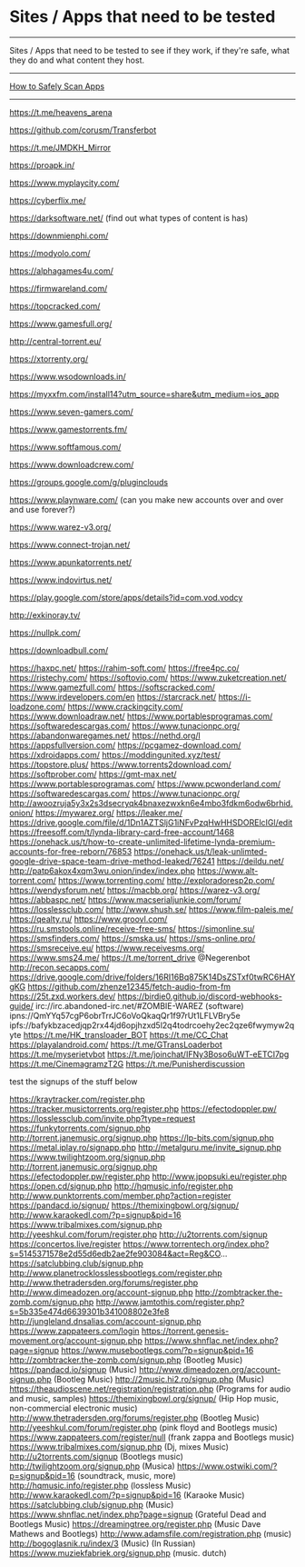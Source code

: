 # Sites / Apps that need to be tested 

***

Sites / Apps that need to be tested to see if they work, if they're safe, what they do and what content they host.

***

[How to Safely Scan Apps](https://rentry.org/vtoncolab)

***

https://t.me/heavens_arena

https://github.com/corusm/Transferbot

https://t.me/JMDKH_Mirror

https://proapk.in/

https://www.myplaycity.com/

https://cyberflix.me/

https://darksoftware.net/ 
(find out what types of content is has)

https://downmienphi.com/

https://modyolo.com/

https://alphagames4u.com/

https://firmwareland.com/

https://topcracked.com/

https://www.gamesfull.org/

http://central-torrent.eu/

https://xtorrenty.org/

https://www.wsodownloads.in/

https://myxxfm.com/install14?utm_source=share&utm_medium=ios_app

https://www.seven-gamers.com/

https://www.gamestorrents.fm/

https://www.softfamous.com/

https://www.downloadcrew.com/

https://groups.google.com/g/pluginclouds

https://www.playnware.com/ 
(can you make new accounts over and over and use forever?)

https://www.warez-v3.org/

https://www.connect-trojan.net/

https://www.apunkatorrents.net/

https://www.indovirtus.net/

https://play.google.com/store/apps/details?id=com.vod.vodcy

http://exkinoray.tv/

https://nullpk.com/

https://downloadbull.com/

https://haxpc.net/
https://rahim-soft.com/ 
https://free4pc.co/
https://ristechy.com/
https://softovio.com/
https://www.zuketcreation.net/
https://www.gamezfull.com/ 
https://softscracked.com/
https://www.irdevelopers.com/en
https://starcrack.net/
https://i-loadzone.com/
https://www.crackingcity.com/
https://www.downloadraw.net/
https://www.portablesprogramas.com/
https://softwaredescargas.com/
https://www.tunacionpc.org/ 
https://abandonwaregames.net/ 
https://nethd.org/l
https://appsfullversion.com/
https://pcgamez-download.com/
https://xdroidapps.com/
https://moddingunited.xyz/test/
https://topstore.plus/
https://www.torrents2download.com/
https://softprober.com/
https://gmt-max.net/
https://www.portablesprogramas.com/
https://www.pcwonderland.com/
https://softwaredescargas.com/
https://www.tunacionpc.org/ 
http://awoozruja5y3x2s3dsecryqk4bnaxezwxkn6e4mbo3fdkm6odw6brhid.onion/ 
https://mywarez.org/
https://leaker.me/
https://drive.google.com/file/d/1Dn1AZTSljG1iNFvPzqHwHHSDORElcIGl/edit
https://freesoff.com/t/lynda-library-card-free-account/1468
https://onehack.us/t/how-to-create-unlimited-lifetime-lynda-premium-accounts-for-free-reborn/76853
 https://onehack.us/t/leak-unlimted-google-drive-space-team-drive-method-leaked/76241
https://deildu.net/
http://patp6akox4xqm3wu.onion/index/index.php
https://www.alt-torrent.com/
https://www.torrenting.com/
http://exploradoresp2p.com/
https://wendysforum.net/
https://macbb.org/
https://warez-v3.org/
https://abbaspc.net/
 https://www.macserialjunkie.com/forum/
https://losslessclub.com/
http://www.shush.se/
https://www.film-paleis.me/
https://qealty.ru/
https://www.groovl.com/
https://ru.smstools.online/receive-free-sms/
https://simonline.su/
https://smsfinders.com/
https://smska.us/
https://sms-online.pro/
https://smsreceive.eu/
https://www.receivesms.org/
https://www.sms24.me/
https://t.me/torrent_drive
@Negerenbot
http://recon.secapps.com/
https://drive.google.com/drive/folders/16RI16Bq875K14DsZSTxf0twRC6HAYgKG
https://github.com/zhenze12345/fetch-audio-from-fm
https://25t.zxd.workers.dev/
https://birdie0.github.io/discord-webhooks-guide/
irc://irc.abandoned-irc.net/#ZOMBIE-WAREZ (software)
ipns://QmYYq57cgP6obrTrrJC6oVoQkaqQr1f97rUt1LFLVBry5e
ipfs://bafykbzacedjqp2rx44jd6opjhzxd5l2q4todrcoehy2ec2qze6fwymyw2qyte
https://t.me/HK_transloader_BOT
https://t.me/CC_Chat
https://playalandroid.com/
https://t.me/GTransLoaderbot
https://t.me/myserietvbot
https://t.me/joinchat/IFNy3Boso6uWT-eETCI7pg
https://t.me/CinemagramzT2G
https://t.me/Punisherdiscussion

test the signups of the stuff below 

https://kraytracker.com/register.php
https://tracker.musictorrents.org/register.php
https://efectodoppler.pw/
https://losslessclub.com/invite.php?type=request
https://funkytorrents.com/signup.php
http://torrent.janemusic.org/signup.php
https://lp-bits.com/signup.php
https://metal.iplay.ro/signapp.php
http://metalguru.me/invite_signup.php
https://www.twilightzoom.org/signup.php
http://torrent.janemusic.org/signup.php
https://efectodoppler.pw/register.php
http://www.jpopsuki.eu/register.php
https://open.cd/signup.php
http://hqmusic.info/register.php
http://www.punktorrents.com/member.php?action=register
https://pandacd.io/signup/
https://themixingbowl.org/signup/
http://www.karaokedl.com/?p=signup&pid=16
https://www.tribalmixes.com/signup.php
http://yeeshkul.com/forum/register.php
http://u2torrents.com/signup
https://concertos.live/register
https://www.torrentech.org/index.php?s=5145371578e2d55d6edb2ae2fe903084&act=Reg&CO...
https://satclubbing.club/signup.php
http://www.planetrocklosslessbootlegs.com/register.php
http://www.thetradersden.org/forums/register.php
http://www.dimeadozen.org/account-signup.php
http://zombtracker.the-zomb.com/signup.php
http://www.jamtothis.com/register.php?s=5b335e474d6639301b341008802e3fe8
http://jungleland.dnsalias.com/account-signup.php
https://www.zappateers.com/login
https://torrent.genesis-movement.org/account-signup.php
https://www.shnflac.net/index.php?page=signup
https://www.musebootlegs.com/?p=signup&pid=16
http://zombtracker.the-zomb.com/signup.php (Bootleg Music)
https://pandacd.io/signup (Music)
http://www.dimeadozen.org/account-signup.php (Bootleg Music)
http://2music.hi2.ro/signup.php (Music)
https://theaudioscene.net/registration/registration.php (Programs for audio and music, samples)
https://themixingbowl.org/signup/ (Hip Hop music, non-commercial electronic music)
http://www.thetradersden.org/forums/register.php (Bootleg Music)
http://yeeshkul.com/forum/register.php (pink floyd and Bootlegs music)
https://www.zappateers.com/register/null (frank zappa and Bootlegs music)
https://www.tribalmixes.com/signup.php (Dj, mixes Music)
http://u2torrents.com/signup (Bootlegs music)
http://twilightzoom.org/signup.php (Musica)
https://www.ostwiki.com/?p=signup&pid=16 (soundtrack, music, more)
http://hqmusic.info/register.php (lossless Music)
http://www.karaokedl.com/?p=signup&pid=16 (Karaoke Music)
https://satclubbing.club/signup.php (Music)
https://www.shnflac.net/index.php?page=signup (Grateful Dead and Bootlegs Music)
https://dreamingtree.org/register.php (Music Dave Mathews and Bootlegs)
http://www.adamsfile.com/registration.php (music)
http://bogoglasnik.ru/index/3 (Music) (In Russian)
https://www.muziekfabriek.org/signup.php (music. dutch)
